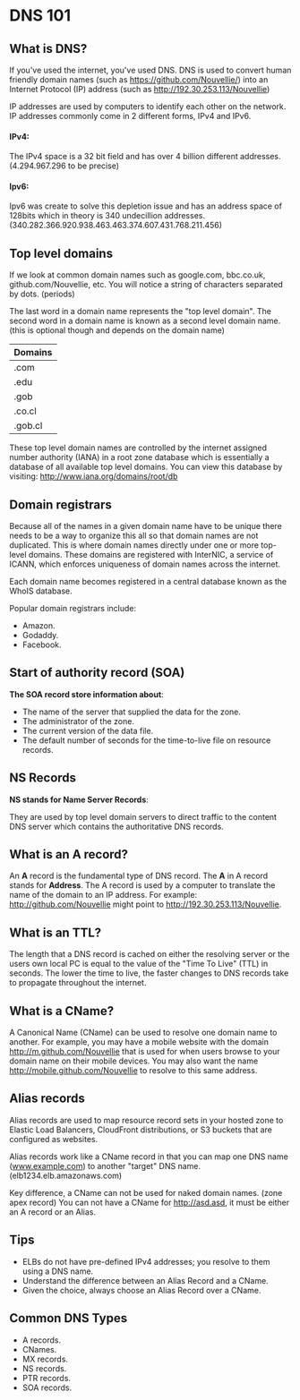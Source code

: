# DNS 101
## What is DNS?

If you've used the internet, you've used DNS. DNS is used to convert human friendly domain names (such as https://github.com/Nouvellie/) into an Internet Protocol (IP) address (such as http://192.30.253.113/Nouvellie)

IP addresses are used by computers to identify each other on the network. IP addresses commonly come in 2 different forms, IPv4 and IPv6.

#### IPv4:

The IPv4 space is a 32 bit field and has over 4 billion different addresses. (4.294.967.296 to be precise)

#### Ipv6:

Ipv6 was create to solve this depletion issue and has an address space of 128bits which in theory is 340 undecillion addresses. (340.282.366.920.938.463.463.374.607.431.768.211.456)

## Top level domains

If we look at common domain names such as google.com, bbc.co.uk, github.com/Nouvellie, etc. You will notice a string of characters separated by dots. (periods)

The last word in a domain name represents the "top level domain". The second word in a domain name is known as a second level domain name. (this is optional though and depends on the domain name)

| Domains |
| --- |
| .com |
| .edu |
| .gob |
| .co.cl |
| .gob.cl | |

These top level domain names are controlled by the internet assigned number authority (IANA) in a root zone database which is essentially a database of all available top level domains. You can view this database by visiting: http://www.iana.org/domains/root/db

## Domain registrars

Because all of the names in a given domain name have to be unique there needs to be a way to organize this all so that domain names are not duplicated. This is where domain names directly under one or more top-level domains. These domains are registered with InterNIC, a service of ICANN, which enforces uniqueness of domain names across the internet.

Each domain name becomes registered in a central database known as the WhoIS database.

Popular domain registrars include:

- Amazon.
- Godaddy.
- Facebook.

## Start of authority record (SOA)

**The SOA record store information about**:

- The name of the server that supplied the data for the zone.
- The administrator of the zone.
- The current version of the data file.
- The default number of seconds for the time-to-live file on resource records.

## NS Records

**NS stands for Name Server Records**:

They are used by top level domain servers to direct traffic to the content DNS server which contains the authoritative DNS records.

## What is an A record?

An **A** record is the fundamental type of DNS record. The **A** in A record stands for **Address**. The A record is used by a computer to translate the name of the domain to an IP address. For example: http://github.com/Nouvellie might point to http://192.30.253.113/Nouvellie.

## What is an TTL?

The length that a DNS record is cached on either the resolving server or the users own local PC is equal to the value of the "Time To Live" (TTL) in seconds. The lower the time to live, the faster changes to DNS records take to propagate throughout the internet.

## What is a CName?

A Canonical Name (CName) can be used to resolve one domain name to another. For example, you may have a mobile website with the domain http://m.github.com/Nouvellie that is used for when users browse to your domain name on their mobile devices. You may also want the name http://mobile.github.com/Nouvellie to resolve to this same address.

## Alias records

Alias records are used to map resource record sets in your hosted zone to Elastic Load Balancers, CloudFront distributions, or S3 buckets that are configured as websites.

Alias records work like a CName record in that you can map one DNS name (www.example.com) to another "target" DNS name. (elb1234.elb.amazonaws.com)

Key difference, a CName can not be used for naked domain names. (zone apex record) You can not have a CName for http://asd.asd, it must be either an A record or an Alias.

## Tips

- ELBs do not have pre-defined IPv4 addresses; you resolve to them using a DNS name.
- Understand the difference between an Alias Record and a CName.
- Given the choice, always choose an Alias Record over a CName.

## Common DNS Types

- A records.
- CNames.
- MX records.
- NS records.
- PTR records.
- SOA records.